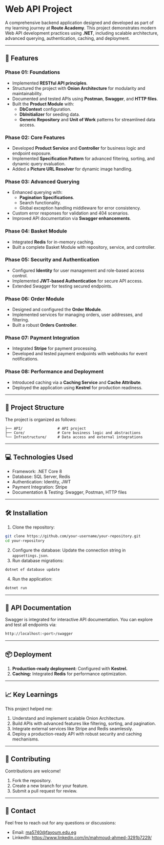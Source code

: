 # **Web API Project**  
A comprehensive backend application designed and developed as part of my learning journey at **Route Academy**. This project demonstrates modern Web API development practices using **.NET**, including scalable architecture, advanced querying, authentication, caching, and deployment.

---

## **🚀 Features**  

### **Phase 01: Foundations**  
- Implemented **RESTful API principles**.  
- Structured the project with **Onion Architecture** for modularity and maintainability.  
- Documented and tested APIs using **Postman**, **Swagger**, and **HTTP files**.  
- Built the **Product Module** with:  
  - **DbContext** configuration.  
  - **DbInitializer** for seeding data.  
  - **Generic Repository** and **Unit of Work** patterns for streamlined data access.  

### **Phase 02: Core Features**  
- Developed **Product Service** and **Controller** for business logic and endpoint exposure.  
- Implemented **Specification Pattern** for advanced filtering, sorting, and dynamic query evaluation.  
- Added a **Picture URL Resolver** for dynamic image handling.  

### **Phase 03: Advanced Querying**  
- Enhanced querying with:  
  - **Pagination Specifications**.  
  - Search functionality.  
  - Global exception handling middleware for error consistency.  
- Custom error responses for validation and 404 scenarios.  
- Improved API documentation via **Swagger enhancements**.  

### **Phase 04: Basket Module**  
- Integrated **Redis** for in-memory caching.  
- Built a complete Basket Module with repository, service, and controller.  

### **Phase 05: Security and Authentication**  
- Configured **Identity** for user management and role-based access control.  
- Implemented **JWT-based Authentication** for secure API access.  
- Extended Swagger for testing secured endpoints.  

### **Phase 06: Order Module**  
- Designed and configured the **Order Module**.  
- Implemented services for managing orders, user addresses, and filtering.  
- Built a robust **Orders Controller**.  

### **Phase 07: Payment Integration**  
- Integrated **Stripe** for payment processing.  
- Developed and tested payment endpoints with webhooks for event notifications.  

### **Phase 08: Performance and Deployment**  
- Introduced caching via a **Caching Service** and **Cache Attribute**.  
- Deployed the application using **Kestrel** for production readiness.  

---

## **📂 Project Structure**  

The project is organized as follows:  
```plaintext
├── API/                # API project
├── Core/               # Core business logic and abstractions
└── Infrastructure/     # Data access and external integrations
```
---

## **💻 Technologies Used**
- Framework: .NET Core 8
- Database: SQL Server, Redis
- Authentication: Identity, JWT
- Payment Integration: Stripe
- Documentation & Testing: Swagger, Postman, HTTP files

---

## **🛠️ Installation**
1. Clone the repository:
```bash
git clone https://github.com/your-username/your-repository.git
cd your-repository
```
2. Configure the database:
Update the connection string in ```appsettings.json```.
3. Run database migrations:
```bash
dotnet ef database update
```
4. Run the application:
```bash
dotnet run
```

---

## **📜 API Documentation**
Swagger is integrated for interactive API documentation.
You can explore and test all endpoints via:
```bash
http://localhost:<port>/swagger
```
---

## **📦 Deployment**
1. **Production-ready deployment:** Configured with **Kestrel.**
2. **Caching:** Integrated **Redis** for performance optimization.

---

## **📈 Key Learnings**
This project helped me:

1. Understand and implement scalable Onion Architecture.
2. Build APIs with advanced features like filtering, sorting, and pagination.
3. Integrate external services like Stripe and Redis seamlessly.
4. Deploy a production-ready API with robust security and caching mechanisms.
   
---
## **🤝 Contributing**
Contributions are welcome!

1. Fork the repository.
2. Create a new branch for your feature.
3. Submit a pull request for review.

---

## **📧 Contact**
Feel free to reach out for any questions or discussions:

- Email: ma5740@fayoum.edu.eg
- LinkedIn: https://www.linkedin.com/in/mahmoud-ahmed-3291b7229/
